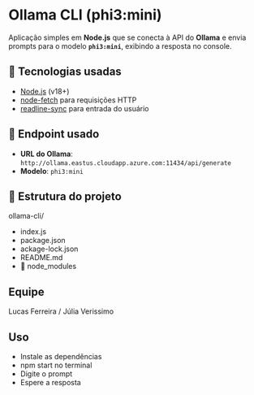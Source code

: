 # Ollama CLI (phi3:mini)

Aplicação simples em **Node.js** que se conecta à API do **Ollama** e envia prompts para o modelo **`phi3:mini`**, exibindo a resposta no console.

## 📌 Tecnologias usadas
- [Node.js](https://nodejs.org/) (v18+)
- [node-fetch](https://www.npmjs.com/package/node-fetch) para requisições HTTP
- [readline-sync](https://www.npmjs.com/package/readline-sync) para entrada do usuário

## 🔗 Endpoint usado
- **URL do Ollama**: `http://ollama.eastus.cloudapp.azure.com:11434/api/generate`
- **Modelo**: `phi3:mini`

## 📂 Estrutura do projeto
ollama-cli/
- index.js
- package.json
- ackage-lock.json
- README.md
- 📂 node_modules

## Equipe
Lucas Ferreira /
Júlia Verissimo


## Uso
- Instale as dependências
- npm start no terminal
- Digite o prompt
- Espere a resposta






